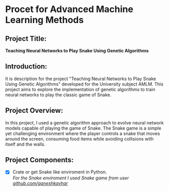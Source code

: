 # Procet for Advanced Machine Learning Methods

## Project Title: 

**Teaching Neural Networks to Play Snake Using Genetic Algorithms**

## Introduction:

It is description for the project "Teaching Neural Networks to Play Snake Using Genetic Algorithms" developed for the University subject AMLM. This project aims to explore the implementation of genetic algorithms to train neural networks to play the classic game of Snake.

## Project Overview:

In this project, I used a genetic algorithm approach to evolve neural network models capable of playing the game of Snake. The Snake game is a simple yet challenging environment where the player controls a snake that moves around the screen, consuming food items while avoiding collisions with itself and the walls.

## Project Components:

- [X] Crate or get Snake like enviroment in Python. <br /> *For the Snake enviroment I used Snake game from user [github.com/ganeshkavhar](https://github.com/ganeshkavhar/snake-game-in-python-by-ganesh-kavhar)*
